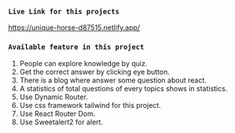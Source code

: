 ### `Live Link for this projects`
https://unique-horse-d87515.netlify.app/

### `Available feature in this project`

1. People can explore knowledge by quiz.
2. Get the correct answer by clicking eye button.
3. There is a blog where answer some question about react.
4. A statistics of total questions of every topics shows in statistics.
5. Use Dynamic Router.
6. Use css framework tailwind for this project.
7. Use React Router Dom.
8. Use Sweetalert2 for alert.
